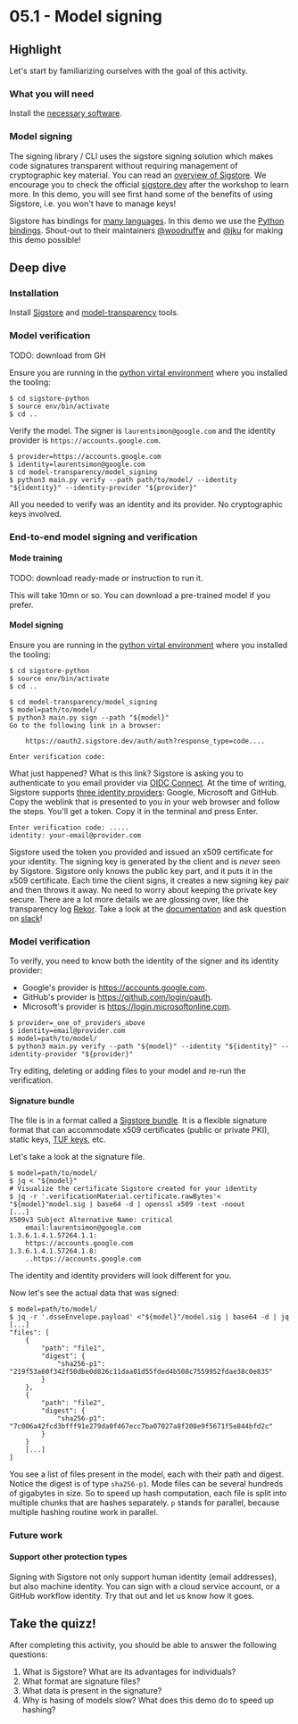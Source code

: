 # 05.1 - Model signing

## Highlight

Let's start by familiarizing ourselves with the goal of this activity.

### What you will need

Install the [necessary software](https://github.com/slsa-framework/oss-na24-slsa-workshop/blob/main/INSTALLATION.md#model-signing).

### Model signing

The signing library / CLI uses the sigstore signing solution which makes code signatures transparent without requiring management of cryptographic key material. You can read an [overview of Sigstore](https://github.com/sigstore/model-transparency/blob/main/model_signing/README.md#model-signing). We encourage you to check the official [sigstore.dev](https://www.sigstore.dev/) after the workshop to learn more. In this demo, you will see first hand some of the benefits of using Sigstore, i.e. you won't have to manage keys!

Sigstore has bindings for [many languages](https://gihub.com/sigstore). In this demo we use the [Python bindings](https://github.com/sigstore/sigstore-python). Shout-out to their maintainers [@woodruffw](https://github.com/woodruffw) and [@jku](https://github.com/jku) for making this demo possible!

## Deep dive

### Installation

Install [Sigstore](https://github.com/slsa-framework/oss-na24-slsa-workshop/blob/main/INSTALLATION.md#sigstore-python) and [model-transparency](https://github.com/slsa-framework/oss-na24-slsa-workshop/blob/main/INSTALLATION.md#model-transparency) tools.

### Model verification

TODO: download from GH

Ensure you are running in the [python virtal environment](https://github.com/slsa-framework/oss-na24-slsa-workshop/blob/main/INSTALLATION.md#sigstore-python) where you installed the tooling: 

```shell
$ cd sigstore-python
$ source env/bin/activate
$ cd ..
```

Verify the model. The signer is `laurentsimon@google.com` and the identity provider is `https://accounts.google.com`.

```shell
$ provider=https://accounts.google.com
$ identity=laurentsimon@google.com
$ cd model-transparency/model_signing
$ python3 main.py verify --path path/to/model/ --identity "${identity}" --identity-provider "${provider}"
```

All you needed to verify was an identity and its provider. No cryptographic keys involved.

### End-to-end model signing and verification

#### Mode training
TODO: download ready-made or instruction to run it.

This will take 10mn or so. You can download a pre-trained model if you prefer.

#### Model signing

Ensure you are running in the [python virtal environment](https://github.com/slsa-framework/oss-na24-slsa-workshop/blob/main/INSTALLATION.md#sigstore-python) where you installed the tooling: 

```shell
$ cd sigstore-python
$ source env/bin/activate
$ cd ..
```

```shell
$ cd model-transparency/model_signing
$ model=path/to/model/
$ python3 main.py sign --path "${model}"
Go to the following link in a browser:

	https://oauth2.sigstore.dev/auth/auth?response_type=code....

Enter verification code:
```

What just happened? What is this link? Sigstore is asking you to authenticate to you email provider via [OIDC Connect](https://openid.net/developers/how-connect-works/). At the time of writing, Sigstore supports [three identity providers](https://github.com/sigstore/model-transparency/blob/main/model_signing/README.md): Google, Microsoft and GitHub. Copy the weblink that is presented to you in your web browser and follow the steps. You'll get a token. Copy it in the terminal and press Enter.

```shell
Enter verification code: .....
identity: your-email@provider.com
```

Sigstore used the token you provided and issued an x509 certificate for your identity. The signing key is generated by the client and is _never_ seen by Sigstore. Sigstore only knows the public key part, and it puts it in the x509 certificate. Each time the client signs, it creates a new signing key pair and then throws it away. No need to worry about keeping the private key secure. There are a lot more details we are glossing over, like the transparency log [Rekor](https://docs.sigstore.dev/logging/overview/). Take a look at the [documentation](https://sigstoe.dev) and ask question on [slack](https://www.sigstore.dev/community)!


### Model verification

To verify, you need to know both the identity of the signer and its identity provider:

- Google's provider is https://accounts.google.com.
- GitHub's provider is https://github.com/login/oauth.
- Microsoft's provider is https://login.microsoftonline.com.

```shell
$ provider=_one_of_providers_above
$ identity=email@provider.com
$ model=path/to/model/
$ python3 main.py verify --path "${model}" --identity "${identity}" --identity-provider "${provider}"
```

Try editing, deleting or adding files to your model and re-run the verification.

#### Signature bundle

The file is in a format called a [Sigstore bundle](https://github.com/sigstore/protobuf-specs/blob/7f7548165de89a5cf7c4ec2f3728c5e3763e4d96/protos/sigstore_bundle.proto#L111). It is a flexible signature format that can accommodate x509 certificates (public or private PKI), static keys, [TUF keys](https://theupdateframework.io/), etc.

Let's take a look at the signature file. 

```shell
$ model=path/to/model/
$ jq < "${model}"
# Visualize the certificate Sigstore created for your identity
$ jq -r '.verificationMaterial.certificate.rawBytes'< "${model}"model.sig | base64 -d | openssl x509 -text -noout
[...]
X509v3 Subject Alternative Name: critical
    email:laurentsimon@google.com
1.3.6.1.4.1.57264.1.1: 
    https://accounts.google.com
1.3.6.1.4.1.57264.1.8: 
    ..https://accounts.google.com
```

The identity and identity providers will look different for you.

Now let's see the actual data that was signed:

```shell
$ model=path/to/model/
$ jq -r '.dsseEnvelope.payload' <"${model}"/model.sig | base64 -d | jq
[...]
"files": [
    {
        "path": "file1",
        "digest": {
            "sha256-p1": "219f53a60f342f50dbe0d826c11daa01d55fded4b508c7559952fdae38c0e835"
        }
    },
    {
        "path": "file2",
        "digest": {
            "sha256-p1": "7c006a42fcd3bfff91e279da0f467ecc7ba07027a8f208e9f5671f5e844bfd2c"
        }
    }
    [...]
]
```

You see a list of files present in the model, each with their path and digest. Notice the digest is of type `sha256-p1`. Mode files can be several hundreds of gigabytes in size. So to speed up hash computation, each file is split into multiple chunks that are hashes separately. `p` stands for parallel, because multiple hashing routine work in parallel.

### Future work

#### Support other protection types

Signing with Sigstore not only support human identity (email addresses), but also machine identity. You can sign with a cloud service account, or a GitHub workflow identity. Try that out and let us know how it goes.

## Take the quizz!

After completing this activity, you should be able to answer the following questions:

1. What is Sigstore? What are its advantages for individuals? 
2. What format are signature files?
3. What data is present in the signature?
4. Why is hasing of models slow? What does this demo do to speed up hashing?
